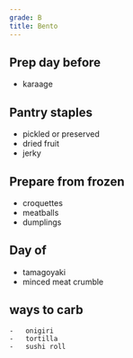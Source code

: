 ```yaml
---
grade: B
title: Bento
---
```




## Prep day before
-   karaage

## Pantry staples
-   pickled or preserved
-   dried fruit
-   jerky

## Prepare from frozen
-   croquettes
-   meatballs
-   dumplings

## Day of
-   tamagoyaki
-   minced meat crumble


## ways to carb
    -   onigiri
    -   tortilla
    -   sushi roll